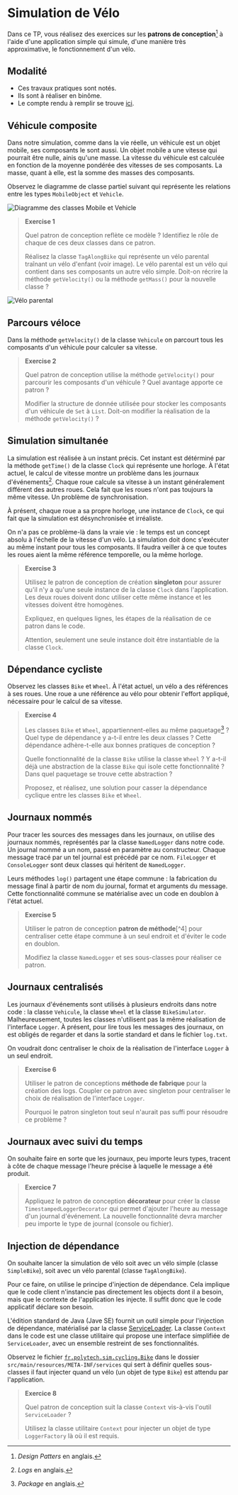 # Simulation de Vélo
Dans ce TP, vous réalisez des exercices sur les **patrons de conception**[^1] à l'aide d'une application simple qui simule, d'une manière très approximative, le fonctionnement d'un vélo.   

## Modalité
* Ces travaux pratiques sont notés.
* Ils sont à réaliser en binôme.
* Le compte rendu à remplir se trouve [ici](Rapport.md).

## Véhicule composite
Dans notre simulation, comme dans la vie réelle, un véhicule est un objet mobile, ses composants le sont aussi.
Un objet mobile a une vitesse qui pourrait être nulle, ainis qu'une masse.
La vitesse du véhicule est calculée en fonction de la moyenne pondérée des vitesses de ses composants.
La masse, quant à elle, est la somme des masses des composants.

Observez le diagramme de classe partiel suivant qui représente les relations entre les types `MobileObject` et `Vehicle`.

![Diagramme des classes Mobile et Vehicle](images/cd-mobile-bike-wheel.png "Diagramme des classes Mobile et Vehicle")

> **Exercise 1** 
>
> Quel patron de conception reflète ce modèle ? Identifiez le rôle de chaque de ces deux classes dans ce patron.
> 
> Réalisez la classe `TagAlongBike` qui représente un vélo parental traînant un vélo d'enfant (voir image).
> Le vélo parental est un vélo qui contient dans ses composants un autre vélo simple.
> Doit-on récrire la méthode `getVelocity()` ou la méthode `getMass()` pour la nouvelle classe ?

![Vélo parental](images/tag-along-bike.png "Un vélo parental contient dans ses composants un autre vélo simple")

## Parcours véloce
Dans la méthode `getVelocity()` de la classe `Vehicule` on parcourt tous les composants d'un véhicule pour calculer sa vitesse.

> **Exercise 2**
>
> Quel patron de conception utilise la méthode `getVelocity()` pour parcourir les composants d'un véhicule ? 
> Quel avantage apporte ce patron ?
> 
> Modifier la structure de donnée utilisée pour stocker les composants d'un véhicule de `Set` à `List`.
> Doit-on modifier la réalisation de la méthode `getVelocity()` ?

## Simulation simultanée
La simulation est réalisée à un instant précis. Cet instant est détérminé par la méthode `getTime()` de la classe `Clock` qui représente une horloge.
À l'état actuel, le calcul de vitesse montre un problème dans les journaux d'événements[^2].
Chaque roue calcule sa vitesse à un instant généralement différent des autres roues.
Cela fait que les roues n'ont pas toujours la même vitesse. Un problème de synchronisation.

À présent, chaque roue a sa propre horloge, une instance de `Clock`, ce qui fait que la simulation est désynchronisée et irréaliste.

On n'a pas ce problème-là dans la vraie vie : le temps est un concept absolu à l'échelle de la vitesse d'un vélo.
La simulation doit donc s'exécuter au même instant pour tous les composants.
Il faudra veiller à ce que toutes les roues aient la même référence temporelle, ou la même horloge.

> **Exercise 3**
> 
> Utilisez le patron de conception de création **singleton** pour assurer qu'il n'y a qu'une seule instance de la classe `Clock` dans l'application.
> Les deux roues doivent donc utiliser cette même instance et les vitesses doivent être homogènes.
> 
> Expliquez, en quelques lignes, les étapes de la réalisation de ce patron dans le code.
> 
> Attention, seulement une seule instance doit être instantiable de la classe `Clock`.

## Dépendance cycliste
Observez les classes `Bike` et `Wheel`.
À l'état actuel, un vélo a des références à ses roues.
Une roue a une référence au vélo pour obtenir l'effort appliqué, nécessaire pour le calcul de sa vitesse.     

> **Exercise 4**
> 
> Les classes `Bike` et `Wheel`, appartiennent-elles au même paquetage[^3] ?
> Quel type de dépendance y a-t-il entre les deux classes ?
> Cette dépendance adhère-t-elle aux bonnes pratiques de conception ?
>
> Quelle fonctionnalité de la classe `Bike` utilise la classe `Wheel` ?
> Y a-t-il déjà une abstraction de la classe `Bike` qui isole cette fonctionnalité ?
> Dans quel paquetage se trouve cette abstraction ?
> 
> Proposez, et réalisez, une solution pour casser la dépendance cyclique entre les classes `Bike` et `Wheel`.

## Journaux nommés
Pour tracer les sources des messages dans les journaux, on utilise des journaux nommés, représentés par la classe `NamedLogger` dans notre code.
Un journal nommé a un nom, passé en paramètre au constructeur. Chaque message tracé par un tel journal est précédé par ce nom.
`FileLogger` et `ConsoleLogger` sont deux classes qui héritent de `NamedLogger`.

Leurs méthodes `log()` partagent une étape commune : la fabrication du message final à partir de nom du journal, format et arguments du message.
Cette fonctionnalité commune se matérialise avec un code en doublon à l'état actuel.

> **Exercise 5**
> 
> Utiliser le patron de conception **patron de méthode**[^4] pour centraliser cette étape commune à un seul endroit et d'éviter le code en doublon.
> 
> Modifiez la classe `NamedLogger` et ses sous-classes pour réaliser ce patron.

## Journaux centralisés
Les journaux d'événements sont utilisés à plusieurs endroits dans notre code : la classe `Vehicule`, la classe `Wheel` et la classe `BikeSimulator`.
Malheureusement, toutes les classes n'utilisent pas la même réalisation de l'interface `Logger`.
À présent, pour lire tous les messages des journaux, on est obligés de regarder et dans la sortie standard et dans le fichier `log.txt`.

On voudrait donc centraliser le choix de la réalisation de l'interface `Logger` à un seul endroit. 

> **Exercise 6**
> 
> Utiliser le patron de conceptions **méthode de fabrique** pour la création des logs.
> Coupler ce patron avec singleton pour centraliser le choix de réalisation de l'interface `Logger`.
> 
> Pourquoi le patron singleton tout seul n'aurait pas suffi pour résoudre ce problème ?

## Journaux avec suivi du temps
On souhaite faire en sorte que les journaux, peu importe leurs types, tracent à côte de chaque message l'heure précise à laquelle le message a été produit.

> **Exercice 7**
>
> Appliquez le patron de conception **décorateur** pour créer la classe `TimestampedLoggerDecorator` qui permet d'ajouter l'heure au message d'un journal d'événement.
> La nouvelle fonctionnalité devra marcher peu importe le type de journal (console ou fichier).

## Injection de dépendance
On souhaite lancer la simulation de vélo soit avec un vélo simple (classe `SimpleBike`), soit avec un vélo parental (classe `TagAlongBike`).

Pour ce faire, on utilise le principe d'injection de dépendance.
Cela implique que le code client n'instancie pas directement les objects dont il a besoin, mais que le contexte de l'application les injecte.
Il suffit donc que le code applicatif déclare son besoin.

L'édition standard de Java (Jave SE) fournit un outil simple pour l'injection de dépendance, matérialisé par la classe [ServiceLoader](https://docs.oracle.com/javase/8/docs/api/java/util/ServiceLoader.html).
La classe `Context` dans le code est une classe utilitaire qui propose une interface simplifiée de `ServiceLoader`, avec un ensemble restreint de ses fonctionnalités.

Observez le fichier [`fr.polytech.sim.cycling.Bike`](src/main/resources/META-INF/services/fr.polytech.sim.cycling.Bike) dans le dossier `src/main/resources/META-INF/services` qui sert à définir quelles sous-classes il faut injecter quand un vélo (un objet de type `Bike`) est attendu par l'application.

> **Exercice 8**
> 
> Quel patron de conception suit la classe `Context` vis-à-vis l'outil `ServiceLoader` ? 
> 
> Utilisez la classe utilitaire `Context` pour injecter un objet de type `LoggerFactory` là où il est requis.

[^1]: *Design Patters* en anglais.
[^2]: *Logs* en anglais.
[^3]: *Package* en anglais.
[^3]: *Template method* en anglais.


